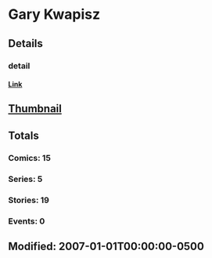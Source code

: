 # Gary  Kwapisz 
## Details
### detail
#### [Link](http://marvel.com/comics/creators/3900/gary_kwapisz?utm_campaign=apiRef&utm_source=225578a89fc76f3d20fbffda5d17a88d)
## [Thumbnail](http://i.annihil.us/u/prod/marvel/i/mg/b/40/image_not_available.jpg)
## Totals
### Comics: 15
### Series: 5
### Stories: 19
### Events: 0
## Modified: 2007-01-01T00:00:00-0500